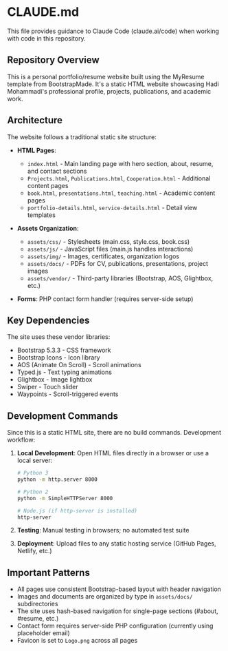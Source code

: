 # CLAUDE.md

This file provides guidance to Claude Code (claude.ai/code) when working with code in this repository.

## Repository Overview

This is a personal portfolio/resume website built using the MyResume template from BootstrapMade. It's a static HTML website showcasing Hadi Mohammadi's professional profile, projects, publications, and academic work.

## Architecture

The website follows a traditional static site structure:

- **HTML Pages**: 
  - `index.html` - Main landing page with hero section, about, resume, and contact sections
  - `Projects.html`, `Publications.html`, `Cooperation.html` - Additional content pages
  - `book.html`, `presentations.html`, `teaching.html` - Academic content pages
  - `portfolio-details.html`, `service-details.html` - Detail view templates

- **Assets Organization**:
  - `assets/css/` - Stylesheets (main.css, style.css, book.css)
  - `assets/js/` - JavaScript files (main.js handles interactions)
  - `assets/img/` - Images, certificates, organization logos
  - `assets/docs/` - PDFs for CV, publications, presentations, project images
  - `assets/vendor/` - Third-party libraries (Bootstrap, AOS, Glightbox, etc.)

- **Forms**: PHP contact form handler (requires server-side setup)

## Key Dependencies

The site uses these vendor libraries:
- Bootstrap 5.3.3 - CSS framework
- Bootstrap Icons - Icon library
- AOS (Animate On Scroll) - Scroll animations
- Typed.js - Text typing animations
- Glightbox - Image lightbox
- Swiper - Touch slider
- Waypoints - Scroll-triggered events

## Development Commands

Since this is a static HTML site, there are no build commands. Development workflow:

1. **Local Development**: Open HTML files directly in a browser or use a local server:
   ```bash
   # Python 3
   python -m http.server 8000
   
   # Python 2
   python -m SimpleHTTPServer 8000
   
   # Node.js (if http-server is installed)
   http-server
   ```

2. **Testing**: Manual testing in browsers; no automated test suite

3. **Deployment**: Upload files to any static hosting service (GitHub Pages, Netlify, etc.)

## Important Patterns

- All pages use consistent Bootstrap-based layout with header navigation
- Images and documents are organized by type in `assets/docs/` subdirectories
- The site uses hash-based navigation for single-page sections (#about, #resume, etc.)
- Contact form requires server-side PHP configuration (currently using placeholder email)
- Favicon is set to `Logo.png` across all pages